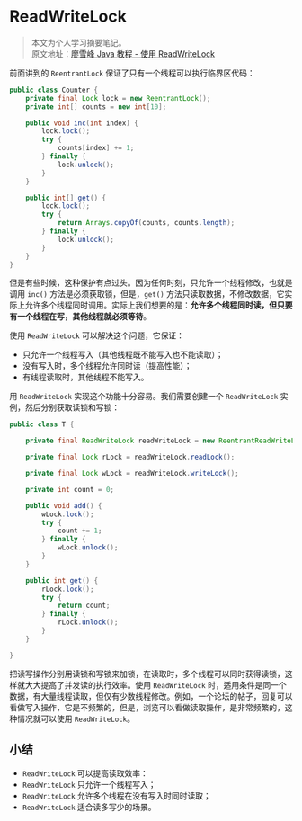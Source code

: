# ReadWriteLock

> 本文为个人学习摘要笔记。  
> 原文地址：[廖雪峰 Java 教程 - 使用 ReadWriteLock](https://www.liaoxuefeng.com/wiki/1252599548343744/1306581002092578)

前面讲到的 `ReentrantLock` 保证了只有一个线程可以执行临界区代码：

```java
public class Counter {
    private final Lock lock = new ReentrantLock();
    private int[] counts = new int[10];

    public void inc(int index) {
        lock.lock();
        try {
            counts[index] += 1;
        } finally {
            lock.unlock();
        }
    }

    public int[] get() {
        lock.lock();
        try {
            return Arrays.copyOf(counts, counts.length);
        } finally {
            lock.unlock();
        }
    }
}
```

但是有些时候，这种保护有点过头。因为任何时刻，只允许一个线程修改，也就是调用 `inc()` 方法是必须获取锁，但是，`get()` 方法只读取数据，不修改数据，它实际上允许多个线程同时调用。实际上我们想要的是：**允许多个线程同时读，但只要有一个线程在写，其他线程就必须等待**。

使用 `ReadWriteLock` 可以解决这个问题，它保证：

- 只允许一个线程写入（其他线程既不能写入也不能读取）；
- 没有写入时，多个线程允许同时读（提高性能）；
- 有线程读取时，其他线程不能写入。

用 `ReadWriteLock` 实现这个功能十分容易。我们需要创建一个 `ReadWriteLock` 实例，然后分别获取读锁和写锁：

```java
public class T {

    private final ReadWriteLock readWriteLock = new ReentrantReadWriteLock();

    private final Lock rLock = readWriteLock.readLock();

    private final Lock wLock = readWriteLock.writeLock();

    private int count = 0;

    public void add() {
        wLock.lock();
        try {
            count += 1;
        } finally {
            wLock.unlock();
        }
    }

    public int get() {
        rLock.lock();
        try {
            return count;
        } finally {
            rLock.unlock();
        }
    }

}
```

把读写操作分别用读锁和写锁来加锁，在读取时，多个线程可以同时获得读锁，这样就大大提高了并发读的执行效率。使用 `ReadWriteLock` 时，适用条件是同一个数据，有大量线程读取，但仅有少数线程修改。例如，一个论坛的帖子，回复可以看做写入操作，它是不频繁的，但是，浏览可以看做读取操作，是非常频繁的，这种情况就可以使用 `ReadWriteLock`。

## 小结

- `ReadWriteLock` 可以提高读取效率：
- `ReadWriteLock` 只允许一个线程写入；
- `ReadWriteLock` 允许多个线程在没有写入时同时读取；
- `ReadWriteLock` 适合读多写少的场景。
